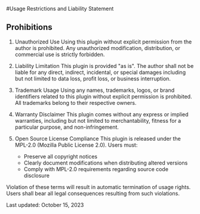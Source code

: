#Usage Restrictions and Liability Statement

## Prohibitions

1. Unauthorized Use
   Using this plugin without explicit permission from the author is prohibited. Any unauthorized modification, distribution, or commercial use is strictly forbidden.

2. Liability Limitation
   This plugin is provided "as is". The author shall not be liable for any direct, indirect, incidental, or special damages including but not limited to data loss, profit loss, or business interruption.

3. Trademark Usage
   Using any names, trademarks, logos, or brand identifiers related to this plugin without explicit permission is prohibited. All trademarks belong to their respective owners.

4. Warranty Disclaimer
   This plugin comes without any express or implied warranties, including but not limited to merchantability, fitness for a particular purpose, and non-infringement.

5. Open Source License Compliance
   This plugin is released under the MPL-2.0 (Mozilla Public License 2.0). Users must:
   - Preserve all copyright notices
   - Clearly document modifications when distributing altered versions
   - Comply with MPL-2.0 requirements regarding source code disclosure

Violation of these terms will result in automatic termination of usage rights. Users shall bear all legal consequences resulting from such violations.

Last updated: October 15, 2023
